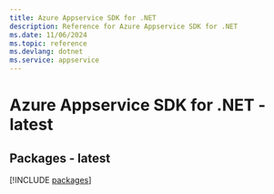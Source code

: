 ```yaml
---
title: Azure Appservice SDK for .NET
description: Reference for Azure Appservice SDK for .NET
ms.date: 11/06/2024
ms.topic: reference
ms.devlang: dotnet
ms.service: appservice
---
```

# Azure Appservice SDK for .NET - latest
## Packages - latest
[!INCLUDE [packages](appservice-index.md)]